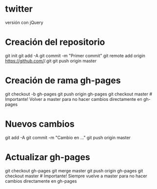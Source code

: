 # twitter
versión con jQuery


# Creación del repositorio

git init
git add -A
git commit -m "Primer commit"
git remote add origin https://github.com/<username>/<nombre-repositorio>.git
git push origin master

# Creación de rama gh-pages
git checkout -b gh-pages
git push origin gh-pages
git checkout master # Importante! Volver a master para no hacer cambios directamente en gh-pages

# Nuevos cambios
git add -A
git commit -m "Cambio en ..."
git push origin master

# Actualizar gh-pages
git checkout gh-pages
git merge master
git push origin gh-pages
git checkout master # Importante! Siempre vuelve a master para no hacer cambios directamente en gh-pages
